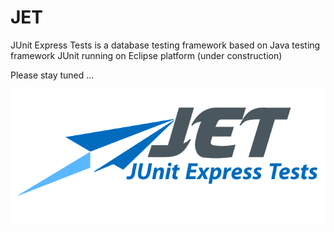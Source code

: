 # JET
JUnit Express Tests is a database testing framework based on Java testing framework JUnit running on Eclipse platform (under construction)

Please stay tuned ...

![JET-logo](./JET_logo_700x300.png)
